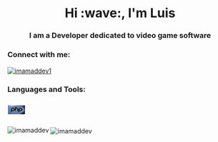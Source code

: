 <h1 align="center">Hi :wave:, I'm Luis</h1>
<h3 align="center">I am a Developer dedicated to video game software</h3>

<h3 align="left">Connect with me:</h3>
<p align="left">
<a href="https://twitter.com/imamaddev1" target="blank"><img align="center" src="https://raw.githubusercontent.com/rahuldkjain/github-profile-readme-generator/master/src/images/icons/Social/twitter.svg" alt="imamaddev1" height="30" width="40" /></a>
</p>

<h3 align="left">Languages and Tools:</h3>
<p align="left"> <a href="https://www.php.net/" target="_blank"> <img src="https://raw.githubusercontent.com/devicons/devicon/master/icons/php/php-original.svg" alt="php" width="40" height="40"/> </a> </p>

<p><img align="left" src="https://github-readme-stats.vercel.app/api/top-langs?username=imamaddev&show_icons=true&locale=en&layout=compact" alt="imamaddev" /></p>

<p>&nbsp;<img align="center" src="https://github-readme-stats.vercel.app/api?username=imamaddev&show_icons=true&locale=en" alt="imamaddev" /></p>
